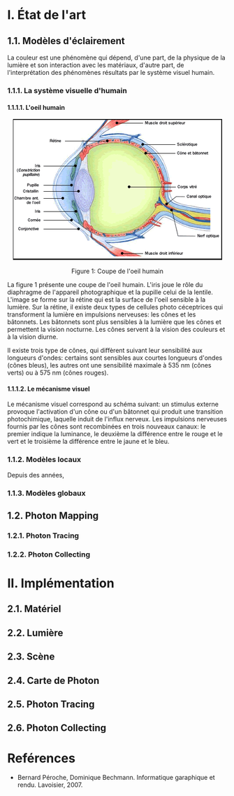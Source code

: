 # I. État de l'art

## 1.1. Modèles d'éclairement
La couleur est une phénomène qui dépend, d'une part, de la physique de la lumière et son interaction avec les matériaux, d'autre part, de l'interprétation des phénomènes résultats par le système visuel humain.

### 1.1.1. La système visuelle d'humain

#### 1.1.1.1. L'oeil humain

<p style="text-align: center">
  <img src="images/eye.png" style="display:block; margin: auto">
  <br>
  Figure 1: Coupe de l'oeil humain
</p>

La figure 1 présente une coupe de l'oeil humain. L'iris joue le rôle du diaphragme de l'appareil photographique et la pupille celui de la lentile. L'image se forme sur la rétine qui est la surface de l'oeil sensible à la lumière. Sur la rétine, il existe deux types de cellules photo céceptrices qui transforment la lumière en impulsions nerveuses: les cônes et les bâtonnets. Les bâtonnets sont plus sensibles à la lumière que les cônes et permettent la vision nocturne. Les cônes servent à la vision des couleurs et à la vision diurne.


Il existe trois type de cônes, qui diffèrent suivant leur sensibilité aux longueurs d'ondes: certains sont sensibles aux courtes longueurs d'ondes (cônes bleus), les autres ont une sensibilité maximale à 535 nm (cônes verts) ou à 575 nm (cônes rouges).

#### 1.1.1.2. Le mécanisme visuel
Le mécanisme visuel correspond au schéma suivant: un stimulus externe provoque l'activation d'un cône ou d'un bâtonnet qui produit une transition photochimique, laquelle induit de l'influx nerveux. Les impulsions nerveuses fournis par les cônes sont recombinées en trois nouveaux canaux: le premier indique la luminance, le deuxième la différence entre le rouge et le vert et le troisième la différence entre le jaune et le bleu.

### 1.1.2. Modèles locaux
Depuis des années, 
### 1.1.3. Modèles globaux
## 1.2. Photon Mapping
### 1.2.1. Photon Tracing
### 1.2.2. Photon Collecting

# II. Implémentation 

## 2.1. Matériel
## 2.2. Lumière
## 2.3. Scène
## 2.4. Carte de Photon
## 2.5. Photon Tracing
## 2.6. Photon Collecting

# Reférences
* Bernard Péroche, Dominique Bechmann. Informatique garaphique et rendu. Lavoisier, 2007.